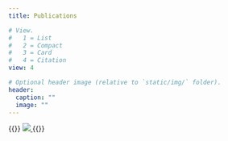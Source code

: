 ```yaml
---
title: Publications

# View.
#   1 = List
#   2 = Compact
#   3 = Card
#   4 = Citation
view: 4

# Optional header image (relative to `static/img/` folder).
header:
  caption: ""
  image: ""
---
```

{{<raw>}}
<a href="http://www.sosym.org/" target="_blank">
<img src="http://www.sosym.org/banner/sosymaut.jpg">
</a> 
{{</raw>}}
